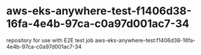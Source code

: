 # aws-eks-anywhere-test-f1406d38-16fa-4e4b-97ca-c0a97d001ac7-34
repository for use with E2E test job aws-eks-anywhere-test:f1406d38-16fa-4e4b-97ca-c0a97d001ac7-34
